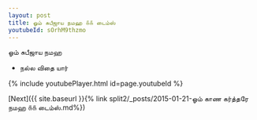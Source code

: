 ```yaml
---
layout: post
title: ஓம் சுபீஜாய நமஹ ௧௧ டைம்ஸ்
youtubeId: sOrhM9thzmo
---
```

 
 
 ஓம் சுபீஜாய நமஹ  
 
 -  நல்ல விதை யார் 
 
  
 
  
 
 
 
 
 
 


{% include youtubePlayer.html id=page.youtubeId %}
 
[Next]({{ site.baseurl }}{% link  split2/_posts/2015-01-21-ஓம் காண கர்த்தரே நமஹ ௧௧ டைம்ஸ்.md%})
 
